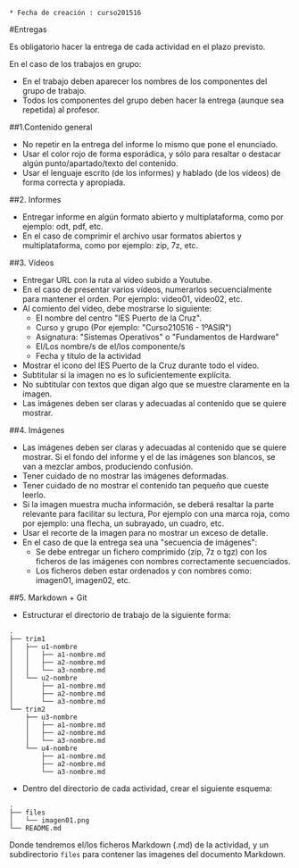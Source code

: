 
```
* Fecha de creación : curso201516
``` 

#Entregas

Es obligatorio hacer la entrega de cada actividad en el plazo previsto.

En el caso de los trabajos en grupo:
* En el trabajo deben aparecer los nombres de los componentes del grupo de trabajo.
* Todos los componentes del grupo deben hacer la entrega (aunque sea repetida) al profesor.

##1.Contenido general

* No repetir en la entrega del informe lo mismo que pone el enunciado.
* Usar el color rojo de forma esporádica, y sólo para resaltar o destacar
algún punto/apartado/texto del contenido.
* Usar el lenguaje escrito (de los informes) y hablado (de los vídeos) 
de forma correcta y apropiada.

##2. Informes

* Entregar informe en algún formato abierto y multiplataforma, como por ejemplo:
odt, pdf, etc.
* En el caso de comprimir el archivo usar formatos abiertos y multiplataforma,
como por ejemplo: zip, 7z, etc.

##3. Vídeos

* Entregar URL con la ruta al vídeo subido a Youtube.
* En el caso de presentar varios vídeos, numerarlos secuencialmente para mantener el orden.
Por ejemplo: video01, video02, etc.
* Al comiento del vídeo, debe mostrarse lo siguiente:
    * El nombre del centro "IES Puerto de la Cruz".
    * Curso y grupo (Por ejemplo: "Curso210516 - 1ºASIR")
    * Asignatura: "Sistemas Operativos" o "Fundamentos de Hardware"
    * El/Los nombre/s de el/los componente/s
    * Fecha y título de la actividad
* Mostrar el icono del IES Puerto de la Cruz durante todo el vídeo.
* Subtitular si la imagen no es lo suficientemente explícita.
* No subtitular con textos que digan algo que se muestre claramente en la imagen.
* Las imágenes deben ser claras y adecuadas al contenido que se quiere mostrar.

##4. Imágenes

* Las imágenes deben ser claras y adecuadas al contenido que se quiere mostrar.
Si el fondo del informe y el de las imágenes son blancos, se van a mezclar 
ambos, produciendo confusión.
* Tener cuidado de no mostrar las imágenes deformadas.
* Tener cuidado de no mostrar el contenido tan pequeño que cueste leerlo.
* Si la imagen muestra mucha información, se deberá resaltar la parte relevante
para facilitar su lectura, Por ejemplo con una marca roja, como por ejemplo:
una flecha, un subrayado, un cuadro, etc.
* Usar el recorte de la imagen para no mostrar un exceso de detalle.
* En el caso de que la entrega sea una "secuencia de imágenes":
    * Se debe entregar un fichero comprimido (zip, 7z o tgz) con los 
    ficheros de las imágenes con nombres correctamente secuenciados.
    * Los ficheros deben estar ordenados y con nombres como: imagen01, imagen02, etc.

##5. Markdown + Git

* Estructurar el directorio de trabajo de la siguiente forma:
```
.
├── trim1
│   ├── u1-nombre
│   │   ├── a1-nombre.md
│   │   ├── a2-nombre.md
│   │   └── a3-nombre.md
│   └── u2-nombre
│       ├── a1-nombre.md
│       ├── a2-nombre.md
│       └── a3-nombre.md
└── trim2
    ├── u3-nombre
    │   ├── a1-nombre.md
    │   ├── a2-nombre.md
    │   └── a3-nombre.md
    └── u4-nombre
        ├── a1-nombre.md
        ├── a2-nombre.md
        └── a3-nombre.md
``` 

* Dentro del directorio de cada actividad, crear el siguiente esquema:

```
.
├── files
│   └── imagen01.png
└── README.md
```

Donde tendremos el/los ficheros Markdown (.md) de la actividad, y un
subdirectorio `files` para contener las imagenes del documento Markdown.
